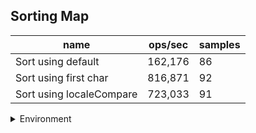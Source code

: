 ## Sorting Map

|name|ops/sec|samples|
|-|-|-|
|Sort using default|162,176|86|
|Sort using first char|816,871|92|
|Sort using localeCompare|723,033|91|


<details>
<summary>Environment</summary>

* __Machine:__ linux x64 | 2 vCPUs | 6.8GB Mem
* __Run:__ Tue Oct 10 2023 21:41:59 GMT+0000 (Coordinated Universal Time)
</details>

<!--
{"environment":{"platform":"linux","arch":"x64","cpus":2,"totalMemory":6.759757995605469},"benchmarks":"[{\"timeStamp\":1696974108195,\"currentTarget\":{\"0\":{\"name\":\"Sort using default\",\"options\":{\"async\":false,\"defer\":false,\"delay\":0.005,\"initCount\":1,\"maxTime\":5,\"minSamples\":5,\"minTime\":0.05},\"async\":false,\"defer\":false,\"delay\":0.005,\"initCount\":1,\"maxTime\":5,\"minSamples\":5,\"minTime\":0.05,\"id\":1,\"stats\":{\"moe\":1.7052319572570145e-7,\"rme\":2.7654696085441763,\"sem\":8.700163047229666e-8,\"deviation\":8.068199294861729e-7,\"mean\":0.000006166156923180574,\"sample\":[0.000006045031398999884,0.0000058591247819513895,0.00000823612536341435,0.0000059417745086637976,0.000006361058378881265,0.000006995461797883474,0.0000089143130596581,0.000005925458541690895,0.000008411984184207467,0.000007015778230026747,0.000011238144319106871,0.000005771877750056702,0.00000570490054434112,0.000005959631208890905,0.000005771526083012021,0.000005849129281016103,0.0000057608887502835115,0.000005987834996597868,0.000006347295191653436,0.000005893935586300748,0.000006065086640961669,0.00000634247550464958,0.0000060445149693808115,0.000005711943070991155,0.000005859528464504422,0.000005784476978906781,0.000005785611136312088,0.0000063151561578589255,0.0000064530001134044,0.000006086145951462917,0.000005761943411204355,0.000006046601610342481,0.000005812431390337945,0.000005893708777500568,0.0000065310001134044,0.000006064338171921071,0.00000593743785438875,0.000006424183828532547,0.000006840868224087094,0.000005776867543660694,0.000005724973349965978,0.000005678193694715355,0.000005730076661374462,0.000005689749716489,0.0000059646097754592875,0.000005824633817192107,0.000005909256634157405,0.000005842483783170787,0.000005829907121796326,0.000005768384894533908,0.000005810855069176684,0.000005798459854842368,0.000005715118507598095,0.000005878557836244046,0.000005804368337491495,0.000006063430823315945,0.000007120661261056929,0.00000643307484690406,0.0000063141809934225445,0.000006745857564073486,0.000006980209117713767,0.000006082426287139941,0.000005698663302336131,0.000005849435472896348,0.00000590698865955999,0.000006175838058516671,0.00000717761351780449,0.000006287768881832615,0.000005849254025856203,0.000005826384164222874,0.000005938588766072638,0.000005774139408978118,0.000005773180577487029,0.000006397502143018272,0.000005812995939544327,0.000005766401872321227,0.0000057861515903451385,0.000005751709841055123,0.000005719413482132792,0.000005715276406267614,0.000005693001352722354,0.000005663051516176305,0.000005942893360387781,0.000006027427122083192,0.000005802540976214632,0.000005715211137414046],\"variance\":6.509583986160731e-13},\"times\":{\"cycle\":0.05469997806553487,\"elapsed\":5.392,\"period\":0.000006166156923180574,\"timeStamp\":1696974102803},\"running\":false,\"count\":8871,\"cycles\":4,\"hz\":162175.56777393667},\"1\":{\"name\":\"Sort using first char\",\"options\":{\"async\":false,\"defer\":false,\"delay\":0.005,\"initCount\":1,\"maxTime\":5,\"minSamples\":5,\"minTime\":0.05},\"async\":false,\"defer\":false,\"delay\":0.005,\"initCount\":1,\"maxTime\":5,\"minSamples\":5,\"minTime\":0.05,\"id\":2,\"stats\":{\"moe\":1.3214426933030795e-8,\"rme\":1.0794476024871122,\"sem\":6.7420545576687725e-9,\"deviation\":6.466751555912418e-8,\"mean\":0.0000012241841940807465,\"sample\":[0.0000012651181492905614,0.0000011877662751955387,0.000001175276625945317,0.0000013239525770796975,0.0000012133735892961023,0.0000012068689470622454,0.0000011813972542175683,0.0000012054772542175685,0.0000011727957649796392,0.0000012242565212332752,0.0000013868783246073298,0.0000012577871785922047,0.0000011755053868528214,0.0000012189034554973822,0.0000012253956951716113,0.0000013239942059336825,0.0000011859628155904595,0.0000011842106108202442,0.0000014322287143688191,0.0000012554555439208841,0.0000011857417335660268,0.00000118541380578997,0.0000011818703350272481,0.000001184261767343466,0.0000014287322771275495,0.000001331968267837844,0.0000013891331141208121,0.000001250493435121525,0.0000012142767826346892,0.0000013086516360458967,0.0000012073760721101887,0.0000012646719630251327,0.000001263439444457219,0.0000011664799834440893,0.0000011703545954149324,0.0000011636470141874959,0.0000011621109935845845,0.0000011623133436041298,0.0000011691703649198647,0.0000011688645404585068,0.0000012290370668444893,0.0000011666984294879165,0.0000011975665110717652,0.0000011892815194646922,0.0000011958143208627468,0.0000011816794821679045,0.0000011982172733334865,0.000001202213755202465,0.0000012287864287520982,0.0000011870050587504885,0.0000011833190002069488,0.0000012075554278093312,0.0000011871154084941019,0.0000011796260433672883,0.0000012380418036744923,0.0000012771512106509692,0.0000012671553956172825,0.0000012749759019522177,0.0000012316308721745728,0.0000012088913978247374,0.0000011945772034307526,0.0000011772253903285888,0.0000014536263422934535,0.0000011867429005035755,0.000001237126606728138,0.0000012251900710524502,0.0000011924800984156914,0.0000014027413598841086,0.0000011590319850996804,0.000001215720825955989,0.0000011845722136632253,0.000001211567982708271,0.000001166863988594817,0.0000011821531651682033,0.0000011867889121387017,0.0000011730610499206694,0.0000011683655637057648,0.0000011677584906528088,0.0000012263467083630343,0.0000012963241739290396,0.0000012232079146450826,0.000001226926142242866,0.0000012514661178688864,0.0000012226054634505277,0.0000012703148612292765,0.0000011977872795419532,0.0000011676296994642324,0.0000011872625951390006,0.0000011812149739014464,0.0000012414519073788774,0.0000012211430016785855,0.0000012323321989468602],\"variance\":4.181887568589568e-15},\"times\":{\"cycle\":0.05323854641637758,\"elapsed\":5.543,\"period\":0.0000012241841940807465,\"timeStamp\":1696974108209},\"running\":false,\"count\":43489,\"cycles\":5,\"hz\":816870.5369953833},\"2\":{\"name\":\"Sort using localeCompare\",\"options\":{\"async\":false,\"defer\":false,\"delay\":0.005,\"initCount\":1,\"maxTime\":5,\"minSamples\":5,\"minTime\":0.05},\"async\":false,\"defer\":false,\"delay\":0.005,\"initCount\":1,\"maxTime\":5,\"minSamples\":5,\"minTime\":0.05,\"id\":3,\"stats\":{\"moe\":1.685672307806926e-8,\"rme\":1.21879643392293,\"sem\":8.600368917382277e-9,\"deviation\":8.20422905693877e-8,\"mean\":0.0000013830630455499993,\"sample\":[0.0000012793255564082887,0.0000013154658224609874,0.0000015499977487848555,0.0000013161744691737017,0.000001286844231261192,0.000001327435865950371,0.0000015950253773343565,0.0000016302677155282682,0.0000013651034024047072,0.0000012910934510104887,0.000001310126784343822,0.000001385339089281146,0.0000013463591711435149,0.0000013170237912509594,0.0000012865525965720133,0.0000013029381171655155,0.0000013067806088513686,0.0000012900266820158609,0.0000013070006139677666,0.000001313457610642108,0.00000131141100025582,0.0000013813814786390383,0.0000014389112304937323,0.0000014527692248656946,0.0000013592782808902533,0.0000013136955487336914,0.0000012881284727551802,0.0000012892617549245331,0.000001284828344845229,0.0000013144860322333078,0.0000012828047582501919,0.0000012852913532872857,0.0000013371187771808647,0.000001356886339217191,0.0000013142378613456126,0.0000012936824251726783,0.000001300356792018419,0.0000012846217958557175,0.000001325600383729854,0.0000014078006139677668,0.0000016410726272704015,0.0000016021406497825532,0.0000014130553338449731,0.0000014947745970836531,0.0000014171946277820414,0.0000013813121258633922,0.0000014143344845228958,0.000001373939166027117,0.0000013549029675108723,0.0000013668271424916859,0.000001477562471220261,0.0000013780222051675621,0.0000013771574827321567,0.000001366110821181888,0.0000014969312356101305,0.0000015588493732412382,0.0000013696872857508313,0.0000013996320030698388,0.0000013789815298030186,0.0000014135030442568432,0.0000014967163213097979,0.0000013866001023279611,0.0000013662847787157841,0.0000014333578664620107,0.0000014865343566129446,0.0000014034105909439755,0.0000013984986697365055,0.0000015912986441545152,0.0000014189086722947046,0.0000013745940905602457,0.0000014250895113839857,0.0000014538753133793809,0.0000013847402404707086,0.0000013733814530570479,0.000001361316602711691,0.0000013628925044768482,0.0000013776128677411103,0.0000013598609363008441,0.0000013997420056280378,0.0000013514262727040164,0.000001385356792018419,0.0000013661133793809159,0.0000013743254796623176,0.0000013741335891532362,0.0000013832896904579177,0.0000013683888462522385,0.0000013785415195702225,0.0000013600120491174213,0.0000014462073676132004,0.0000013952443591711435,0.0000014000999232540292],\"variance\":6.7309374418718424e-15},\"times\":{\"cycle\":0.054063934450549474,\"elapsed\":5.444,\"period\":0.0000013830630455499993,\"timeStamp\":1696974113752},\"running\":false,\"count\":39090,\"cycles\":6,\"hz\":723032.8387541672},\"options\":{},\"events\":{\"start\":[null],\"cycle\":[null,null],\"complete\":[null,null]},\"length\":3,\"running\":false},\"type\":\"cycle\",\"target\":{\"name\":\"Sort using default\",\"options\":{\"async\":false,\"defer\":false,\"delay\":0.005,\"initCount\":1,\"maxTime\":5,\"minSamples\":5,\"minTime\":0.05},\"async\":false,\"defer\":false,\"delay\":0.005,\"initCount\":1,\"maxTime\":5,\"minSamples\":5,\"minTime\":0.05,\"id\":1,\"stats\":{\"moe\":1.7052319572570145e-7,\"rme\":2.7654696085441763,\"sem\":8.700163047229666e-8,\"deviation\":8.068199294861729e-7,\"mean\":0.000006166156923180574,\"sample\":[0.000006045031398999884,0.0000058591247819513895,0.00000823612536341435,0.0000059417745086637976,0.000006361058378881265,0.000006995461797883474,0.0000089143130596581,0.000005925458541690895,0.000008411984184207467,0.000007015778230026747,0.000011238144319106871,0.000005771877750056702,0.00000570490054434112,0.000005959631208890905,0.000005771526083012021,0.000005849129281016103,0.0000057608887502835115,0.000005987834996597868,0.000006347295191653436,0.000005893935586300748,0.000006065086640961669,0.00000634247550464958,0.0000060445149693808115,0.000005711943070991155,0.000005859528464504422,0.000005784476978906781,0.000005785611136312088,0.0000063151561578589255,0.0000064530001134044,0.000006086145951462917,0.000005761943411204355,0.000006046601610342481,0.000005812431390337945,0.000005893708777500568,0.0000065310001134044,0.000006064338171921071,0.00000593743785438875,0.000006424183828532547,0.000006840868224087094,0.000005776867543660694,0.000005724973349965978,0.000005678193694715355,0.000005730076661374462,0.000005689749716489,0.0000059646097754592875,0.000005824633817192107,0.000005909256634157405,0.000005842483783170787,0.000005829907121796326,0.000005768384894533908,0.000005810855069176684,0.000005798459854842368,0.000005715118507598095,0.000005878557836244046,0.000005804368337491495,0.000006063430823315945,0.000007120661261056929,0.00000643307484690406,0.0000063141809934225445,0.000006745857564073486,0.000006980209117713767,0.000006082426287139941,0.000005698663302336131,0.000005849435472896348,0.00000590698865955999,0.000006175838058516671,0.00000717761351780449,0.000006287768881832615,0.000005849254025856203,0.000005826384164222874,0.000005938588766072638,0.000005774139408978118,0.000005773180577487029,0.000006397502143018272,0.000005812995939544327,0.000005766401872321227,0.0000057861515903451385,0.000005751709841055123,0.000005719413482132792,0.000005715276406267614,0.000005693001352722354,0.000005663051516176305,0.000005942893360387781,0.000006027427122083192,0.000005802540976214632,0.000005715211137414046],\"variance\":6.509583986160731e-13},\"times\":{\"cycle\":0.05469997806553487,\"elapsed\":5.392,\"period\":0.000006166156923180574,\"timeStamp\":1696974102803},\"running\":false,\"count\":8871,\"cycles\":4,\"hz\":162175.56777393667},\"aborted\":false},{\"timeStamp\":1696974113752,\"currentTarget\":{\"0\":{\"name\":\"Sort using default\",\"options\":{\"async\":false,\"defer\":false,\"delay\":0.005,\"initCount\":1,\"maxTime\":5,\"minSamples\":5,\"minTime\":0.05},\"async\":false,\"defer\":false,\"delay\":0.005,\"initCount\":1,\"maxTime\":5,\"minSamples\":5,\"minTime\":0.05,\"id\":1,\"stats\":{\"moe\":1.7052319572570145e-7,\"rme\":2.7654696085441763,\"sem\":8.700163047229666e-8,\"deviation\":8.068199294861729e-7,\"mean\":0.000006166156923180574,\"sample\":[0.000006045031398999884,0.0000058591247819513895,0.00000823612536341435,0.0000059417745086637976,0.000006361058378881265,0.000006995461797883474,0.0000089143130596581,0.000005925458541690895,0.000008411984184207467,0.000007015778230026747,0.000011238144319106871,0.000005771877750056702,0.00000570490054434112,0.000005959631208890905,0.000005771526083012021,0.000005849129281016103,0.0000057608887502835115,0.000005987834996597868,0.000006347295191653436,0.000005893935586300748,0.000006065086640961669,0.00000634247550464958,0.0000060445149693808115,0.000005711943070991155,0.000005859528464504422,0.000005784476978906781,0.000005785611136312088,0.0000063151561578589255,0.0000064530001134044,0.000006086145951462917,0.000005761943411204355,0.000006046601610342481,0.000005812431390337945,0.000005893708777500568,0.0000065310001134044,0.000006064338171921071,0.00000593743785438875,0.000006424183828532547,0.000006840868224087094,0.000005776867543660694,0.000005724973349965978,0.000005678193694715355,0.000005730076661374462,0.000005689749716489,0.0000059646097754592875,0.000005824633817192107,0.000005909256634157405,0.000005842483783170787,0.000005829907121796326,0.000005768384894533908,0.000005810855069176684,0.000005798459854842368,0.000005715118507598095,0.000005878557836244046,0.000005804368337491495,0.000006063430823315945,0.000007120661261056929,0.00000643307484690406,0.0000063141809934225445,0.000006745857564073486,0.000006980209117713767,0.000006082426287139941,0.000005698663302336131,0.000005849435472896348,0.00000590698865955999,0.000006175838058516671,0.00000717761351780449,0.000006287768881832615,0.000005849254025856203,0.000005826384164222874,0.000005938588766072638,0.000005774139408978118,0.000005773180577487029,0.000006397502143018272,0.000005812995939544327,0.000005766401872321227,0.0000057861515903451385,0.000005751709841055123,0.000005719413482132792,0.000005715276406267614,0.000005693001352722354,0.000005663051516176305,0.000005942893360387781,0.000006027427122083192,0.000005802540976214632,0.000005715211137414046],\"variance\":6.509583986160731e-13},\"times\":{\"cycle\":0.05469997806553487,\"elapsed\":5.392,\"period\":0.000006166156923180574,\"timeStamp\":1696974102803},\"running\":false,\"count\":8871,\"cycles\":4,\"hz\":162175.56777393667},\"1\":{\"name\":\"Sort using first char\",\"options\":{\"async\":false,\"defer\":false,\"delay\":0.005,\"initCount\":1,\"maxTime\":5,\"minSamples\":5,\"minTime\":0.05},\"async\":false,\"defer\":false,\"delay\":0.005,\"initCount\":1,\"maxTime\":5,\"minSamples\":5,\"minTime\":0.05,\"id\":2,\"stats\":{\"moe\":1.3214426933030795e-8,\"rme\":1.0794476024871122,\"sem\":6.7420545576687725e-9,\"deviation\":6.466751555912418e-8,\"mean\":0.0000012241841940807465,\"sample\":[0.0000012651181492905614,0.0000011877662751955387,0.000001175276625945317,0.0000013239525770796975,0.0000012133735892961023,0.0000012068689470622454,0.0000011813972542175683,0.0000012054772542175685,0.0000011727957649796392,0.0000012242565212332752,0.0000013868783246073298,0.0000012577871785922047,0.0000011755053868528214,0.0000012189034554973822,0.0000012253956951716113,0.0000013239942059336825,0.0000011859628155904595,0.0000011842106108202442,0.0000014322287143688191,0.0000012554555439208841,0.0000011857417335660268,0.00000118541380578997,0.0000011818703350272481,0.000001184261767343466,0.0000014287322771275495,0.000001331968267837844,0.0000013891331141208121,0.000001250493435121525,0.0000012142767826346892,0.0000013086516360458967,0.0000012073760721101887,0.0000012646719630251327,0.000001263439444457219,0.0000011664799834440893,0.0000011703545954149324,0.0000011636470141874959,0.0000011621109935845845,0.0000011623133436041298,0.0000011691703649198647,0.0000011688645404585068,0.0000012290370668444893,0.0000011666984294879165,0.0000011975665110717652,0.0000011892815194646922,0.0000011958143208627468,0.0000011816794821679045,0.0000011982172733334865,0.000001202213755202465,0.0000012287864287520982,0.0000011870050587504885,0.0000011833190002069488,0.0000012075554278093312,0.0000011871154084941019,0.0000011796260433672883,0.0000012380418036744923,0.0000012771512106509692,0.0000012671553956172825,0.0000012749759019522177,0.0000012316308721745728,0.0000012088913978247374,0.0000011945772034307526,0.0000011772253903285888,0.0000014536263422934535,0.0000011867429005035755,0.000001237126606728138,0.0000012251900710524502,0.0000011924800984156914,0.0000014027413598841086,0.0000011590319850996804,0.000001215720825955989,0.0000011845722136632253,0.000001211567982708271,0.000001166863988594817,0.0000011821531651682033,0.0000011867889121387017,0.0000011730610499206694,0.0000011683655637057648,0.0000011677584906528088,0.0000012263467083630343,0.0000012963241739290396,0.0000012232079146450826,0.000001226926142242866,0.0000012514661178688864,0.0000012226054634505277,0.0000012703148612292765,0.0000011977872795419532,0.0000011676296994642324,0.0000011872625951390006,0.0000011812149739014464,0.0000012414519073788774,0.0000012211430016785855,0.0000012323321989468602],\"variance\":4.181887568589568e-15},\"times\":{\"cycle\":0.05323854641637758,\"elapsed\":5.543,\"period\":0.0000012241841940807465,\"timeStamp\":1696974108209},\"running\":false,\"count\":43489,\"cycles\":5,\"hz\":816870.5369953833},\"2\":{\"name\":\"Sort using localeCompare\",\"options\":{\"async\":false,\"defer\":false,\"delay\":0.005,\"initCount\":1,\"maxTime\":5,\"minSamples\":5,\"minTime\":0.05},\"async\":false,\"defer\":false,\"delay\":0.005,\"initCount\":1,\"maxTime\":5,\"minSamples\":5,\"minTime\":0.05,\"id\":3,\"stats\":{\"moe\":1.685672307806926e-8,\"rme\":1.21879643392293,\"sem\":8.600368917382277e-9,\"deviation\":8.20422905693877e-8,\"mean\":0.0000013830630455499993,\"sample\":[0.0000012793255564082887,0.0000013154658224609874,0.0000015499977487848555,0.0000013161744691737017,0.000001286844231261192,0.000001327435865950371,0.0000015950253773343565,0.0000016302677155282682,0.0000013651034024047072,0.0000012910934510104887,0.000001310126784343822,0.000001385339089281146,0.0000013463591711435149,0.0000013170237912509594,0.0000012865525965720133,0.0000013029381171655155,0.0000013067806088513686,0.0000012900266820158609,0.0000013070006139677666,0.000001313457610642108,0.00000131141100025582,0.0000013813814786390383,0.0000014389112304937323,0.0000014527692248656946,0.0000013592782808902533,0.0000013136955487336914,0.0000012881284727551802,0.0000012892617549245331,0.000001284828344845229,0.0000013144860322333078,0.0000012828047582501919,0.0000012852913532872857,0.0000013371187771808647,0.000001356886339217191,0.0000013142378613456126,0.0000012936824251726783,0.000001300356792018419,0.0000012846217958557175,0.000001325600383729854,0.0000014078006139677668,0.0000016410726272704015,0.0000016021406497825532,0.0000014130553338449731,0.0000014947745970836531,0.0000014171946277820414,0.0000013813121258633922,0.0000014143344845228958,0.000001373939166027117,0.0000013549029675108723,0.0000013668271424916859,0.000001477562471220261,0.0000013780222051675621,0.0000013771574827321567,0.000001366110821181888,0.0000014969312356101305,0.0000015588493732412382,0.0000013696872857508313,0.0000013996320030698388,0.0000013789815298030186,0.0000014135030442568432,0.0000014967163213097979,0.0000013866001023279611,0.0000013662847787157841,0.0000014333578664620107,0.0000014865343566129446,0.0000014034105909439755,0.0000013984986697365055,0.0000015912986441545152,0.0000014189086722947046,0.0000013745940905602457,0.0000014250895113839857,0.0000014538753133793809,0.0000013847402404707086,0.0000013733814530570479,0.000001361316602711691,0.0000013628925044768482,0.0000013776128677411103,0.0000013598609363008441,0.0000013997420056280378,0.0000013514262727040164,0.000001385356792018419,0.0000013661133793809159,0.0000013743254796623176,0.0000013741335891532362,0.0000013832896904579177,0.0000013683888462522385,0.0000013785415195702225,0.0000013600120491174213,0.0000014462073676132004,0.0000013952443591711435,0.0000014000999232540292],\"variance\":6.7309374418718424e-15},\"times\":{\"cycle\":0.054063934450549474,\"elapsed\":5.444,\"period\":0.0000013830630455499993,\"timeStamp\":1696974113752},\"running\":false,\"count\":39090,\"cycles\":6,\"hz\":723032.8387541672},\"options\":{},\"events\":{\"start\":[null],\"cycle\":[null,null],\"complete\":[null,null]},\"length\":3,\"running\":false},\"type\":\"cycle\",\"target\":{\"name\":\"Sort using first char\",\"options\":{\"async\":false,\"defer\":false,\"delay\":0.005,\"initCount\":1,\"maxTime\":5,\"minSamples\":5,\"minTime\":0.05},\"async\":false,\"defer\":false,\"delay\":0.005,\"initCount\":1,\"maxTime\":5,\"minSamples\":5,\"minTime\":0.05,\"id\":2,\"stats\":{\"moe\":1.3214426933030795e-8,\"rme\":1.0794476024871122,\"sem\":6.7420545576687725e-9,\"deviation\":6.466751555912418e-8,\"mean\":0.0000012241841940807465,\"sample\":[0.0000012651181492905614,0.0000011877662751955387,0.000001175276625945317,0.0000013239525770796975,0.0000012133735892961023,0.0000012068689470622454,0.0000011813972542175683,0.0000012054772542175685,0.0000011727957649796392,0.0000012242565212332752,0.0000013868783246073298,0.0000012577871785922047,0.0000011755053868528214,0.0000012189034554973822,0.0000012253956951716113,0.0000013239942059336825,0.0000011859628155904595,0.0000011842106108202442,0.0000014322287143688191,0.0000012554555439208841,0.0000011857417335660268,0.00000118541380578997,0.0000011818703350272481,0.000001184261767343466,0.0000014287322771275495,0.000001331968267837844,0.0000013891331141208121,0.000001250493435121525,0.0000012142767826346892,0.0000013086516360458967,0.0000012073760721101887,0.0000012646719630251327,0.000001263439444457219,0.0000011664799834440893,0.0000011703545954149324,0.0000011636470141874959,0.0000011621109935845845,0.0000011623133436041298,0.0000011691703649198647,0.0000011688645404585068,0.0000012290370668444893,0.0000011666984294879165,0.0000011975665110717652,0.0000011892815194646922,0.0000011958143208627468,0.0000011816794821679045,0.0000011982172733334865,0.000001202213755202465,0.0000012287864287520982,0.0000011870050587504885,0.0000011833190002069488,0.0000012075554278093312,0.0000011871154084941019,0.0000011796260433672883,0.0000012380418036744923,0.0000012771512106509692,0.0000012671553956172825,0.0000012749759019522177,0.0000012316308721745728,0.0000012088913978247374,0.0000011945772034307526,0.0000011772253903285888,0.0000014536263422934535,0.0000011867429005035755,0.000001237126606728138,0.0000012251900710524502,0.0000011924800984156914,0.0000014027413598841086,0.0000011590319850996804,0.000001215720825955989,0.0000011845722136632253,0.000001211567982708271,0.000001166863988594817,0.0000011821531651682033,0.0000011867889121387017,0.0000011730610499206694,0.0000011683655637057648,0.0000011677584906528088,0.0000012263467083630343,0.0000012963241739290396,0.0000012232079146450826,0.000001226926142242866,0.0000012514661178688864,0.0000012226054634505277,0.0000012703148612292765,0.0000011977872795419532,0.0000011676296994642324,0.0000011872625951390006,0.0000011812149739014464,0.0000012414519073788774,0.0000012211430016785855,0.0000012323321989468602],\"variance\":4.181887568589568e-15},\"times\":{\"cycle\":0.05323854641637758,\"elapsed\":5.543,\"period\":0.0000012241841940807465,\"timeStamp\":1696974108209},\"running\":false,\"count\":43489,\"cycles\":5,\"hz\":816870.5369953833},\"aborted\":false},{\"timeStamp\":1696974119196,\"currentTarget\":{\"0\":{\"name\":\"Sort using default\",\"options\":{\"async\":false,\"defer\":false,\"delay\":0.005,\"initCount\":1,\"maxTime\":5,\"minSamples\":5,\"minTime\":0.05},\"async\":false,\"defer\":false,\"delay\":0.005,\"initCount\":1,\"maxTime\":5,\"minSamples\":5,\"minTime\":0.05,\"id\":1,\"stats\":{\"moe\":1.7052319572570145e-7,\"rme\":2.7654696085441763,\"sem\":8.700163047229666e-8,\"deviation\":8.068199294861729e-7,\"mean\":0.000006166156923180574,\"sample\":[0.000006045031398999884,0.0000058591247819513895,0.00000823612536341435,0.0000059417745086637976,0.000006361058378881265,0.000006995461797883474,0.0000089143130596581,0.000005925458541690895,0.000008411984184207467,0.000007015778230026747,0.000011238144319106871,0.000005771877750056702,0.00000570490054434112,0.000005959631208890905,0.000005771526083012021,0.000005849129281016103,0.0000057608887502835115,0.000005987834996597868,0.000006347295191653436,0.000005893935586300748,0.000006065086640961669,0.00000634247550464958,0.0000060445149693808115,0.000005711943070991155,0.000005859528464504422,0.000005784476978906781,0.000005785611136312088,0.0000063151561578589255,0.0000064530001134044,0.000006086145951462917,0.000005761943411204355,0.000006046601610342481,0.000005812431390337945,0.000005893708777500568,0.0000065310001134044,0.000006064338171921071,0.00000593743785438875,0.000006424183828532547,0.000006840868224087094,0.000005776867543660694,0.000005724973349965978,0.000005678193694715355,0.000005730076661374462,0.000005689749716489,0.0000059646097754592875,0.000005824633817192107,0.000005909256634157405,0.000005842483783170787,0.000005829907121796326,0.000005768384894533908,0.000005810855069176684,0.000005798459854842368,0.000005715118507598095,0.000005878557836244046,0.000005804368337491495,0.000006063430823315945,0.000007120661261056929,0.00000643307484690406,0.0000063141809934225445,0.000006745857564073486,0.000006980209117713767,0.000006082426287139941,0.000005698663302336131,0.000005849435472896348,0.00000590698865955999,0.000006175838058516671,0.00000717761351780449,0.000006287768881832615,0.000005849254025856203,0.000005826384164222874,0.000005938588766072638,0.000005774139408978118,0.000005773180577487029,0.000006397502143018272,0.000005812995939544327,0.000005766401872321227,0.0000057861515903451385,0.000005751709841055123,0.000005719413482132792,0.000005715276406267614,0.000005693001352722354,0.000005663051516176305,0.000005942893360387781,0.000006027427122083192,0.000005802540976214632,0.000005715211137414046],\"variance\":6.509583986160731e-13},\"times\":{\"cycle\":0.05469997806553487,\"elapsed\":5.392,\"period\":0.000006166156923180574,\"timeStamp\":1696974102803},\"running\":false,\"count\":8871,\"cycles\":4,\"hz\":162175.56777393667},\"1\":{\"name\":\"Sort using first char\",\"options\":{\"async\":false,\"defer\":false,\"delay\":0.005,\"initCount\":1,\"maxTime\":5,\"minSamples\":5,\"minTime\":0.05},\"async\":false,\"defer\":false,\"delay\":0.005,\"initCount\":1,\"maxTime\":5,\"minSamples\":5,\"minTime\":0.05,\"id\":2,\"stats\":{\"moe\":1.3214426933030795e-8,\"rme\":1.0794476024871122,\"sem\":6.7420545576687725e-9,\"deviation\":6.466751555912418e-8,\"mean\":0.0000012241841940807465,\"sample\":[0.0000012651181492905614,0.0000011877662751955387,0.000001175276625945317,0.0000013239525770796975,0.0000012133735892961023,0.0000012068689470622454,0.0000011813972542175683,0.0000012054772542175685,0.0000011727957649796392,0.0000012242565212332752,0.0000013868783246073298,0.0000012577871785922047,0.0000011755053868528214,0.0000012189034554973822,0.0000012253956951716113,0.0000013239942059336825,0.0000011859628155904595,0.0000011842106108202442,0.0000014322287143688191,0.0000012554555439208841,0.0000011857417335660268,0.00000118541380578997,0.0000011818703350272481,0.000001184261767343466,0.0000014287322771275495,0.000001331968267837844,0.0000013891331141208121,0.000001250493435121525,0.0000012142767826346892,0.0000013086516360458967,0.0000012073760721101887,0.0000012646719630251327,0.000001263439444457219,0.0000011664799834440893,0.0000011703545954149324,0.0000011636470141874959,0.0000011621109935845845,0.0000011623133436041298,0.0000011691703649198647,0.0000011688645404585068,0.0000012290370668444893,0.0000011666984294879165,0.0000011975665110717652,0.0000011892815194646922,0.0000011958143208627468,0.0000011816794821679045,0.0000011982172733334865,0.000001202213755202465,0.0000012287864287520982,0.0000011870050587504885,0.0000011833190002069488,0.0000012075554278093312,0.0000011871154084941019,0.0000011796260433672883,0.0000012380418036744923,0.0000012771512106509692,0.0000012671553956172825,0.0000012749759019522177,0.0000012316308721745728,0.0000012088913978247374,0.0000011945772034307526,0.0000011772253903285888,0.0000014536263422934535,0.0000011867429005035755,0.000001237126606728138,0.0000012251900710524502,0.0000011924800984156914,0.0000014027413598841086,0.0000011590319850996804,0.000001215720825955989,0.0000011845722136632253,0.000001211567982708271,0.000001166863988594817,0.0000011821531651682033,0.0000011867889121387017,0.0000011730610499206694,0.0000011683655637057648,0.0000011677584906528088,0.0000012263467083630343,0.0000012963241739290396,0.0000012232079146450826,0.000001226926142242866,0.0000012514661178688864,0.0000012226054634505277,0.0000012703148612292765,0.0000011977872795419532,0.0000011676296994642324,0.0000011872625951390006,0.0000011812149739014464,0.0000012414519073788774,0.0000012211430016785855,0.0000012323321989468602],\"variance\":4.181887568589568e-15},\"times\":{\"cycle\":0.05323854641637758,\"elapsed\":5.543,\"period\":0.0000012241841940807465,\"timeStamp\":1696974108209},\"running\":false,\"count\":43489,\"cycles\":5,\"hz\":816870.5369953833},\"2\":{\"name\":\"Sort using localeCompare\",\"options\":{\"async\":false,\"defer\":false,\"delay\":0.005,\"initCount\":1,\"maxTime\":5,\"minSamples\":5,\"minTime\":0.05},\"async\":false,\"defer\":false,\"delay\":0.005,\"initCount\":1,\"maxTime\":5,\"minSamples\":5,\"minTime\":0.05,\"id\":3,\"stats\":{\"moe\":1.685672307806926e-8,\"rme\":1.21879643392293,\"sem\":8.600368917382277e-9,\"deviation\":8.20422905693877e-8,\"mean\":0.0000013830630455499993,\"sample\":[0.0000012793255564082887,0.0000013154658224609874,0.0000015499977487848555,0.0000013161744691737017,0.000001286844231261192,0.000001327435865950371,0.0000015950253773343565,0.0000016302677155282682,0.0000013651034024047072,0.0000012910934510104887,0.000001310126784343822,0.000001385339089281146,0.0000013463591711435149,0.0000013170237912509594,0.0000012865525965720133,0.0000013029381171655155,0.0000013067806088513686,0.0000012900266820158609,0.0000013070006139677666,0.000001313457610642108,0.00000131141100025582,0.0000013813814786390383,0.0000014389112304937323,0.0000014527692248656946,0.0000013592782808902533,0.0000013136955487336914,0.0000012881284727551802,0.0000012892617549245331,0.000001284828344845229,0.0000013144860322333078,0.0000012828047582501919,0.0000012852913532872857,0.0000013371187771808647,0.000001356886339217191,0.0000013142378613456126,0.0000012936824251726783,0.000001300356792018419,0.0000012846217958557175,0.000001325600383729854,0.0000014078006139677668,0.0000016410726272704015,0.0000016021406497825532,0.0000014130553338449731,0.0000014947745970836531,0.0000014171946277820414,0.0000013813121258633922,0.0000014143344845228958,0.000001373939166027117,0.0000013549029675108723,0.0000013668271424916859,0.000001477562471220261,0.0000013780222051675621,0.0000013771574827321567,0.000001366110821181888,0.0000014969312356101305,0.0000015588493732412382,0.0000013696872857508313,0.0000013996320030698388,0.0000013789815298030186,0.0000014135030442568432,0.0000014967163213097979,0.0000013866001023279611,0.0000013662847787157841,0.0000014333578664620107,0.0000014865343566129446,0.0000014034105909439755,0.0000013984986697365055,0.0000015912986441545152,0.0000014189086722947046,0.0000013745940905602457,0.0000014250895113839857,0.0000014538753133793809,0.0000013847402404707086,0.0000013733814530570479,0.000001361316602711691,0.0000013628925044768482,0.0000013776128677411103,0.0000013598609363008441,0.0000013997420056280378,0.0000013514262727040164,0.000001385356792018419,0.0000013661133793809159,0.0000013743254796623176,0.0000013741335891532362,0.0000013832896904579177,0.0000013683888462522385,0.0000013785415195702225,0.0000013600120491174213,0.0000014462073676132004,0.0000013952443591711435,0.0000014000999232540292],\"variance\":6.7309374418718424e-15},\"times\":{\"cycle\":0.054063934450549474,\"elapsed\":5.444,\"period\":0.0000013830630455499993,\"timeStamp\":1696974113752},\"running\":false,\"count\":39090,\"cycles\":6,\"hz\":723032.8387541672},\"options\":{},\"events\":{\"start\":[null],\"cycle\":[null,null],\"complete\":[null,null]},\"length\":3,\"running\":false},\"type\":\"cycle\",\"target\":{\"name\":\"Sort using localeCompare\",\"options\":{\"async\":false,\"defer\":false,\"delay\":0.005,\"initCount\":1,\"maxTime\":5,\"minSamples\":5,\"minTime\":0.05},\"async\":false,\"defer\":false,\"delay\":0.005,\"initCount\":1,\"maxTime\":5,\"minSamples\":5,\"minTime\":0.05,\"id\":3,\"stats\":{\"moe\":1.685672307806926e-8,\"rme\":1.21879643392293,\"sem\":8.600368917382277e-9,\"deviation\":8.20422905693877e-8,\"mean\":0.0000013830630455499993,\"sample\":[0.0000012793255564082887,0.0000013154658224609874,0.0000015499977487848555,0.0000013161744691737017,0.000001286844231261192,0.000001327435865950371,0.0000015950253773343565,0.0000016302677155282682,0.0000013651034024047072,0.0000012910934510104887,0.000001310126784343822,0.000001385339089281146,0.0000013463591711435149,0.0000013170237912509594,0.0000012865525965720133,0.0000013029381171655155,0.0000013067806088513686,0.0000012900266820158609,0.0000013070006139677666,0.000001313457610642108,0.00000131141100025582,0.0000013813814786390383,0.0000014389112304937323,0.0000014527692248656946,0.0000013592782808902533,0.0000013136955487336914,0.0000012881284727551802,0.0000012892617549245331,0.000001284828344845229,0.0000013144860322333078,0.0000012828047582501919,0.0000012852913532872857,0.0000013371187771808647,0.000001356886339217191,0.0000013142378613456126,0.0000012936824251726783,0.000001300356792018419,0.0000012846217958557175,0.000001325600383729854,0.0000014078006139677668,0.0000016410726272704015,0.0000016021406497825532,0.0000014130553338449731,0.0000014947745970836531,0.0000014171946277820414,0.0000013813121258633922,0.0000014143344845228958,0.000001373939166027117,0.0000013549029675108723,0.0000013668271424916859,0.000001477562471220261,0.0000013780222051675621,0.0000013771574827321567,0.000001366110821181888,0.0000014969312356101305,0.0000015588493732412382,0.0000013696872857508313,0.0000013996320030698388,0.0000013789815298030186,0.0000014135030442568432,0.0000014967163213097979,0.0000013866001023279611,0.0000013662847787157841,0.0000014333578664620107,0.0000014865343566129446,0.0000014034105909439755,0.0000013984986697365055,0.0000015912986441545152,0.0000014189086722947046,0.0000013745940905602457,0.0000014250895113839857,0.0000014538753133793809,0.0000013847402404707086,0.0000013733814530570479,0.000001361316602711691,0.0000013628925044768482,0.0000013776128677411103,0.0000013598609363008441,0.0000013997420056280378,0.0000013514262727040164,0.000001385356792018419,0.0000013661133793809159,0.0000013743254796623176,0.0000013741335891532362,0.0000013832896904579177,0.0000013683888462522385,0.0000013785415195702225,0.0000013600120491174213,0.0000014462073676132004,0.0000013952443591711435,0.0000014000999232540292],\"variance\":6.7309374418718424e-15},\"times\":{\"cycle\":0.054063934450549474,\"elapsed\":5.444,\"period\":0.0000013830630455499993,\"timeStamp\":1696974113752},\"running\":false,\"count\":39090,\"cycles\":6,\"hz\":723032.8387541672},\"aborted\":false}]"}-->
